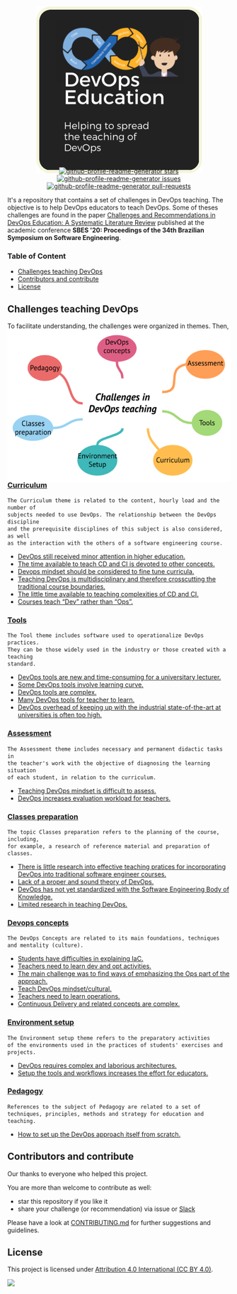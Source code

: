 
<p align="center"> 
  <img style="margin: -30px;" src="images/logo.png"   /> 
</p>

<p align="center">

<a href="https://github.com/devops-education/Challenges-in-Devops-Education/stargazers" target="blank">
<img src="https://img.shields.io/github/stars/devops-education/Challenges-in-Devops-Education?style=flat-square" alt="github-profile-readme-generator stars"/>
</a>
<a href="https://github.com/devops-education/Challenges-in-Devops-Education/issues" target="blank">
<img src="https://img.shields.io/github/issues/devops-education/Challenges-in-Devops-Education?style=flat-square" alt="github-profile-readme-generator issues"/>
</a>
<a href="https://github.com/devops-education/Challenges-in-Devops-Education/pulls" target="blank">
<img src="https://img.shields.io/github/issues-pr/devops-education/Challenges-in-Devops-Education?style=flat-square" alt="github-profile-readme-generator pull-requests"/>
</a>
</p>


It's a repository that contains a set of challenges in DevOps teaching. The objective is to help DevOps educators to teach DevOps. Some of theses challenges are found in the paper [Challenges and Recommendations in DevOps Education: A Systematic Literature Review](https://dl.acm.org/doi/abs/10.1145/3422392.3422496) published at the academic conference **SBES '20: Proceedings of the 34th Brazilian Symposium on Software Engineering**. 

### Table of Content

- [Challenges teaching DevOps](#challenges-teaching-devops) 
- [Contributors and contribute](#contributors-and-contribute)
- [License](#license)

## Challenges teaching DevOps

To facilitate understanding, the challenges were organized in themes. Then, theses are the following themes:

<p align="center"> 
  <img style="margin: -30px;" src="images/concepts_map.png" /> 
</p>


### [Curriculum](https://github.com/devops-education/Challenges-in-Devops-Education/issues?q=is%3Aissue+is%3Aopen+label%3Acurriculum+label%3Achallenge-existed+)

```
The Curriculum theme is related to the content, hourly load and the number of 
subjects needed to use DevOps. The relationship between the DevOps discipline 
and the prerequisite disciplines of this subject is also considered, as well 
as the interaction with the others of a software engineering course.
```

- [DevOps still received minor attention in higher education.](https://github.com/devops-education/Challenges-in-Devops-Education/issues/3)
- [The time available to teach CD and CI is devoted to other concepts.](https://github.com/devops-education/Challenges-in-Devops-Education/issues/4)
- [Devops mindset should be considered to fine tune curricula.](https://github.com/devops-education/Challenges-in-Devops-Education/issues/5)
- [Teaching DevOps is multidisciplinary and therefore crosscutting the traditional course boundaries.](https://github.com/devops-education/Challenges-in-Devops-Education/issues/6)
- [The little time available to teaching complexities of CD and CI.](https://github.com/devops-education/Challenges-in-Devops-Education/issues/7)
- [Courses teach “Dev” rather than “Ops”.](https://github.com/devops-education/Challenges-in-Devops-Education/issues/8)

### [Tools](https://github.com/devops-education/Challenges-in-Devops-Education/issues?q=is%3Aissue+is%3Aopen+label%3Atools+label%3Achallenge-existed+)
```
The Tool theme includes software used to operationalize DevOps practices. 
They can be those widely used in the industry or those created with a teaching 
standard.
```

- [DevOps tools are new and time-consuming for a universitary lecturer.](https://github.com/devops-education/Challenges-in-Devops-Education/issues/9)
- [Some DevOps tools involve learning curve.](https://github.com/devops-education/Challenges-in-Devops-Education/issues/10)
- [DevOps tools are complex.](https://github.com/devops-education/Challenges-in-Devops-Education/issues/11)
- [Many DevOps tools for teacher to learn.](https://github.com/devops-education/Challenges-in-Devops-Education/issues/12)
- [DevOps overhead of keeping up with the industrial state-of-the-art at universities is often too high.](https://github.com/devops-education/Challenges-in-Devops-Education/issues/13)

### [Assessment](https://github.com/devops-education/Challenges-in-Devops-Education/issues?q=is%3Aissue+is%3Aopen+label%3Aassessment+label%3Achallenge-existed+)
```
The Assessment theme includes necessary and permanent didactic tasks in 
the teacher's work with the objective of diagnosing the learning situation 
of each student, in relation to the curriculum.
```
- [Teaching DevOps mindset is difficult to assess.](https://github.com/devops-education/Challenges-in-Devops-Education/issues/14)
- [DevOps increases evaluation workload for teachers.](https://github.com/devops-education/Challenges-in-Devops-Education/issues/15)

### [Classes preparation](https://github.com/devops-education/Challenges-in-Devops-Education/issues?q=is%3Aissue+is%3Aopen+label%3Aclasses-preparation+label%3Achallenge-existed+)
```
The topic Classes preparation refers to the planning of the course, including, 
for example, a research of reference material and preparation of classes.
```
- [There is little research into effective teaching pratices for incorporating DevOps into traditional software engineer courses.](https://github.com/devops-education/Challenges-in-Devops-Education/issues/16)
- [Lack of a proper and sound theory of DevOps.](https://github.com/devops-education/Challenges-in-Devops-Education/issues/17)
- [DevOps has not yet standardized with the Software Engineering Body of Knowledge.](https://github.com/devops-education/Challenges-in-Devops-Education/issues/18)
- [Limited research in teaching DevOps.](https://github.com/devops-education/Challenges-in-Devops-Education/issues/19)


### [Devops concepts](https://github.com/devops-education/Challenges-in-Devops-Education/issues?q=is%3Aissue+is%3Aopen+label%3Adevops-concepts+label%3Achallenge-existed+)
```
The DevOps Concepts are related to its main foundations, techniques 
and mentality (culture).
```

- [Students have difficulties in explaining IaC.](https://github.com/devops-education/Challenges-in-Devops-Education/issues/20)
- [Teachers need to learn dev and opt activities.](https://github.com/devops-education/Challenges-in-Devops-Education/issues/21)
- [The main challenge was to find ways of emphasizing the Ops part of the approach.](https://github.com/devops-education/Challenges-in-Devops-Education/issues/22)
- [Teach DevOps mindset/cultural.](https://github.com/devops-education/Challenges-in-Devops-Education/issues/23)
- [Teachers need to learn operations.](https://github.com/devops-education/Challenges-in-Devops-Education/issues/24)
- [Continuous Delivery and related concepts are complex.](https://github.com/devops-education/Challenges-in-Devops-Education/issues/25)

### [Environment setup](https://github.com/devops-education/Challenges-in-Devops-Education/issues?q=is%3Aissue+is%3Aopen+label%3Aenvironment-setup+label%3Achallenge-existed+)
```
The Environment setup theme refers to the preparatory activities 
of the environments used in the practices of students' exercises and projects.
```
- [DevOps requires complex and laborious architectures.](https://github.com/devops-education/Challenges-in-Devops-Education/issues/26)
- [Setup the tools and workflows increases the effort for educators.](https://github.com/devops-education/Challenges-in-Devops-Education/issues/27)

### [Pedagogy](https://github.com/devops-education/Challenges-in-Devops-Education/issues?q=is%3Aissue+is%3Aopen+label%3Apedagogy+label%3Achallenge-existed+)
```
References to the subject of Pedagogy are related to a set of
techniques, principles, methods and strategy for education and teaching.
```
- [How to set up the DevOps approach itself from scratch.](https://github.com/devops-education/Challenges-in-Devops-Education/issues/28)

## Contributors and contribute

Our thanks to everyone who helped this project.

You are more than welcome to contribute as well:

 - star this repository if you like it
 - share your challenge (or recommendation) via issue or [Slack](https://devops-education.slack.com/archives/C01RJV66G4V)
 
Please have a look at [CONTRIBUTING.md](https://github.com/devops-education/Challenges-in-Devops-Education/blob/main/CONTRIBUTING.md) for further suggestions and guidelines.

## License

This project is licensed under [Attribution 4.0 International (CC BY 4.0)](https://creativecommons.org/licenses/by/4.0/).

![](https://i.creativecommons.org/l/by/4.0/88x31.png)



